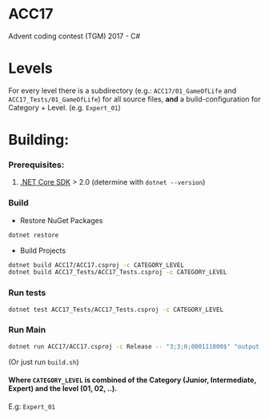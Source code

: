 # ACC17
Advent coding contest (TGM) 2017 - C#

# Levels
For every level there is a subdirectory (e.g.: `ACC17/01_GameOfLife` and `ACC17_Tests/01_GameOfLife`) for all source files, **and** a build-configuration for Category + Level. (e.g. `Expert_01`)

# Building:
### Prerequisites:
1. [.NET Core SDK](https://www.microsoft.com/net/download) > 2.0 (determine with `dotnet --version`)

### Build
* Restore NuGet Packages
```sh
dotnet restore
```

* Build Projects
```sh
dotnet build ACC17/ACC17.csproj -c CATEGORY_LEVEL
dotnet build ACC17_Tests/ACC17_Tests.csproj -c CATEGORY_LEVEL
```

### Run tests
```sh
dotnet test ACC17_Tests/ACC17_Tests.csproj -c CATEGORY_LEVEL
```

### Run Main
```sh
dotnet run ACC17/ACC17.csproj -c Release -- "3;3;0;000111000$" "output.csv" "0" "50"
```

(Or just run `build.sh`)

#### Where `CATEGORY_LEVEL` is combined of the Category (Junior, Intermediate, Expert) and the level (01, 02, ..).
E.g: `Expert_01`
